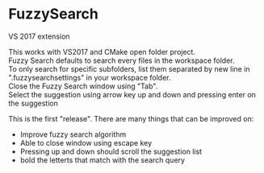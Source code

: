 # FuzzySearch
VS 2017 extension

This works with VS2017 and CMake open folder project.  
Fuzzy Search defaults to search every files in the workspace folder.  
To only search for specific subfolders, list them separated by new line in ".fuzzysearchsettings" in your workspace folder.  
Close the Fuzzy Search window using "Tab".  
Select the suggestion using arrow key up and down and pressing enter on the suggestion

This is the first "release". There are many things that can be improved on: 
- Improve fuzzy search algorithm
- Able to close window using escape key
- Pressing up and down should scroll the suggestion list
- bold the letterts that match with the search query
